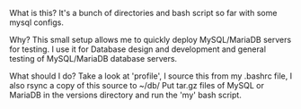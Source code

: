 What is this?
It's a bunch of directories and bash script so far with some mysql configs.

Why?
This small setup allows me to quickly deploy MySQL/MariaDB servers for testing.
I use it for Database design and development and general testing of MySQL/MariaDB
database servers.

What should I do?
Take a look at 'profile', I source this from my .bashrc file,
I also rsync a copy of this source to ~/db/
Put tar.gz files of MySQL or MariaDB in the versions directory and run the 'my'
bash script.
